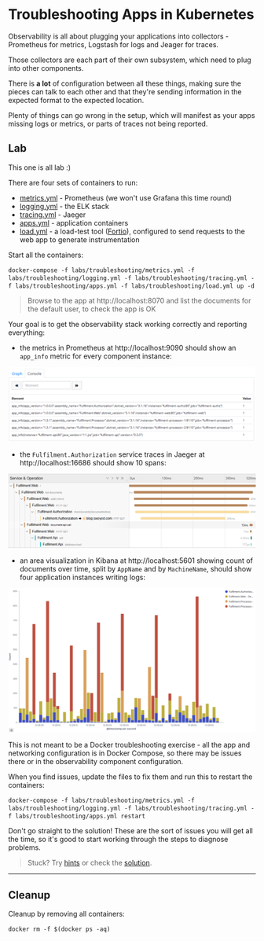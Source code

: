 # Troubleshooting Apps in Kubernetes

Observability is all about plugging your applications into collectors - Prometheus for metrics, Logstash for logs and Jeager for traces.

Those collectors are each part of their own subsystem, which need to plug into other components.

There is **a lot** of configuration between all these things, making sure the pieces can talk to each other and that they're sending information in the expected format to the expected location.

Plenty of things can go wrong in the setup, which will manifest as your apps missing logs or metrics, or parts of traces not being reported.

## Lab

This one is all lab :) 

There are four sets of containers to run:

- [metrics.yml](./metrics.yml) - Prometheus (we won't use Grafana this time round)
- [logging.yml](./logging.yml) - the ELK stack
- [tracing.yml](./tracing.yml) - Jaeger
- [apps.yml](./apps.yml) - application containers
- [load.yml](./load.yml) - a load-test tool ([Fortio](https://fortio.org/)), configured to send requests to the web app to generate instrumentation 

Start all the containers:

```
docker-compose -f labs/troubleshooting/metrics.yml -f labs/troubleshooting/logging.yml -f labs/troubleshooting/tracing.yml -f labs/troubleshooting/apps.yml -f labs/troubleshooting/load.yml up -d
```

> Browse to the app at http://localhost:8070 and list the documents for the default user, to check the app is OK

Your goal is to get the observability stack working correctly and reporting everything:

- the metrics in Prometheus at http://localhost:9090 should show an `app_info` metric for every component instance:

![](../../img/troubleshooting-prometheus.png)

- the `Fulfilment.Authorization` service traces in Jaeger at http://localhost:16686 should show 10 spans:

![](../../img/troubleshooting-jaeger.png)

- an area visualization in Kibana at http://localhost:5601 showing count of documents over time, split by `AppName` and by `MachineName`, should show four application instances writing logs:

![](../../img/troubleshooting-kibana.png)

This is not meant to be a Docker troubleshooting exercise - all the app and networking configuration is in Docker Compose, so there may be issues there or in the observability component configuration.

When you find issues, update the files to fix them and run this to restart the containers:

```
docker-compose -f labs/troubleshooting/metrics.yml -f labs/troubleshooting/logging.yml -f labs/troubleshooting/tracing.yml -f labs/troubleshooting/apps.yml restart
```

Don't go straight to the solution! These are the sort of issues you will get all the time, so it's good to start working through the steps to diagnose problems.

> Stuck? Try [hints](hints.md) or check the [solution](solution.md).

___
## Cleanup

Cleanup by removing all containers:

```
docker rm -f $(docker ps -aq)
```